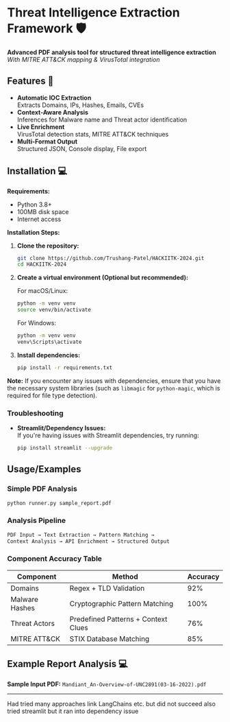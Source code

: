 # Threat Intelligence Extraction Framework 🛡️

**Advanced PDF analysis tool for structured threat intelligence extraction**  
*With MITRE ATT&CK mapping & VirusTotal integration*

## Features 🌟

- **Automatic IOC Extraction**  
  Extracts Domains, IPs, Hashes, Emails, CVEs
- **Context-Aware Analysis**  
  Inferences for Malware name and Threat actor identification
- **Live Enrichment**  
  VirusTotal detection stats, MITRE ATT&CK techniques
- **Multi-Format Output**  
  Structured JSON, Console display, File export

## Installation 💻

**Requirements:**  
- Python 3.8+  
- 100MB disk space  
- Internet access

**Installation Steps:**

1. **Clone the repository:**
   ```bash
   git clone https://github.com/Trushang-Patel/HACKIITK-2024.git
   cd HACKIITK-2024
2. **Create a virtual environment (Optional but recommended):**
    
    For macOS/Linux:
    ```bash
    python -m venv venv
    source venv/bin/activate
    ```
    
    For Windows:
    ```bash
    python -m venv venv
    venv\Scripts\activate
    ```

3. **Install dependencies:**
    ```bash
    pip install -r requirements.txt
    ```

**Note:** If you encounter any issues with dependencies, ensure that you have the necessary system libraries (such as `libmagic` for `python-magic`, which is required for file type detection).

### Troubleshooting

- **Streamlit/Dependency Issues:**  
  If you're having issues with Streamlit dependencies, try running:
  ```bash
  pip install streamlit --upgrade

## Usage/Examples

### Simple PDF Analysis
```bash
python runner.py sample_report.pdf
```

### Analysis Pipeline
```bash
PDF Input → Text Extraction → Pattern Matching → 
Context Analysis → API Enrichment → Structured Output
```
### Component Accuracy Table

| Component         | Method                          | Accuracy  |
|-------------------|---------------------------------|-----------|
| Domains           | Regex + TLD Validation          | 92%       |
| Malware Hashes    | Cryptographic Pattern Matching  | 100%      |
| Threat Actors     | Predefined Patterns + Context Clues | 76%  |
| MITRE ATT&CK      | STIX Database Matching          | 85%       |

## Example Report Analysis 💻

**Sample Input PDF:** `Mandiant_An-Overview-of-UNC2891(03-16-2022).pdf`

---
Had tried many approaches link LangChains etc. but did not succeed also tried streamlit but it ran into dependency issue



